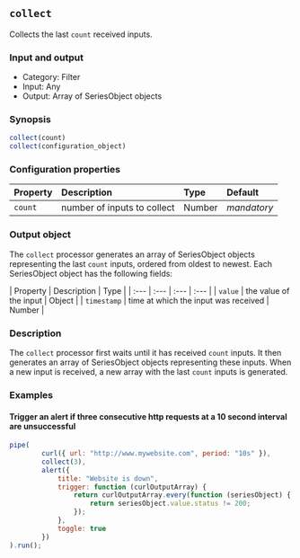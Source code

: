 ## `collect`

Collects the last `count` received inputs.

### Input and output

* Category: Filter
* Input: Any
* Output: Array of SeriesObject objects

### Synopsis

```js
collect(count)
collect(configuration_object)
```

### Configuration properties

| Property | Description | Type | Default |
| :--- | :--- | :--- | :--- |
| `count` | number of inputs to collect | Number | *mandatory* |
 
 ### Output object
 
 The `collect` processor generates an array of SeriesObject objects representing the last `count` inputs,
 ordered from oldest to newest. Each SeriesObject object has the following fields:
 
| Property | Description | Type |
| :--- | :--- | :--- | :--- |
| `value` | the value of the input | Object |
| `timestamp` | time at which the input was received | Number |

### Description

The `collect` processor first waits until it has received `count` inputs. It then generates an array of SeriesObject
objects representing these inputs. When a new input is received, a new array with the last `count` inputs is generated.

### Examples

#### Trigger an alert if three consecutive http requests at a 10 second interval are unsuccessful

```js
pipe(
		curl({ url: "http://www.mywebsite.com", period: "10s" }),
		collect(3),
		alert({
			title: "Website is down",
			trigger: function (curlOutputArray) {
				return curlOutputArray.every(function (seriesObject) {
					return seriesObject.value.status != 200;
				});
			},
			toggle: true
		})
).run();
```